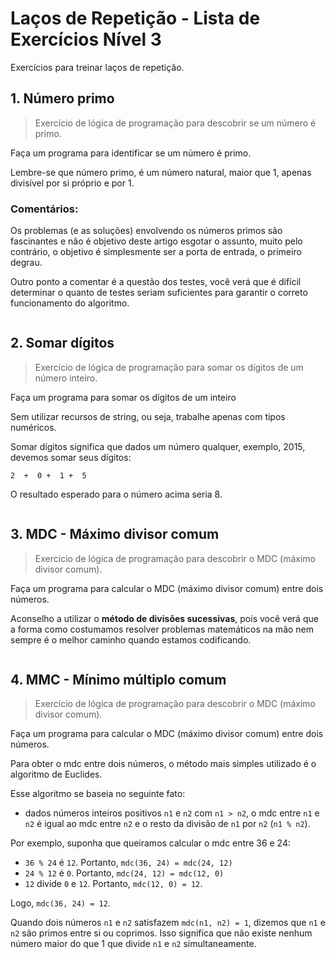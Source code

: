 # Laços de Repetição - Lista de Exercícios Nível 3

Exercícios para treinar laços de repetição.

## 1. Número primo 

> Exercício de lógica de programação para descobrir se um número é primo.

Faça um programa para identificar se um número é primo.

Lembre-se que número primo, é um número natural, maior que 1, apenas divisível por si próprio e por 1.

### Comentários:

Os problemas (e as soluções) envolvendo os números primos são fascinantes e não é objetivo deste artigo esgotar o assunto, muito pelo contrário, o objetivo é simplesmente ser a porta de entrada, o primeiro degrau.

Outro ponto a comentar é a questão dos testes, você verá que é difícil determinar o quanto de testes seriam suficientes para garantir o correto funcionamento do algoritmo.

```swift
```

## 2. Somar dígitos 

> Exercício de lógica de programação para somar os dígitos de um número inteiro.

Faça um programa para somar os dígitos de um inteiro

Sem utilizar recursos de string, ou seja, trabalhe apenas com tipos numéricos.

Somar dígitos significa que dados um número qualquer, exemplo, 2015, devemos somar seus dígitos:

```
2  +  0 +  1 +  5
```

O resultado esperado para o número acima seria 8.

```swift
```

## 3. MDC - Máximo divisor comum 

> Exercício de lógica de programação para descobrir o MDC (máximo divisor comum).

Faça um programa para calcular o MDC (máximo divisor comum) entre dois números.

Aconselho a utilizar o **método de divisões sucessivas**, pois você verá que a forma como costumamos resolver problemas matemáticos na mão nem sempre é o melhor caminho quando estamos codificando.

```swift
```

## 4. MMC - Mínimo múltiplo comum 

 > Exercício de lógica de programação para descobrir o MDC (máximo divisor comum).

 Faça um programa para calcular o MDC (máximo divisor comum) entre dois números.

 Para obter o mdc entre dois números, o método mais simples utilizado é o algoritmo de Euclides.

 Esse algoritmo se baseia no seguinte fato:
 
 - dados números inteiros positivos `n1` e `n2` com `n1 > n2`, o mdc entre `n1` e `n2` é igual ao mdc entre `n2` e o resto da divisão de `n1` por `n2` (`n1 % n2`).

 Por exemplo, suponha que queiramos calcular o mdc entre 36 e 24:
 
 - `36 % 24` é `12`. Portanto, `mdc(36, 24) = mdc(24, 12)`
 - `24 % 12` é `0`. Portanto, `mdc(24, 12) = mdc(12, 0)`
 - `12` divide `0` e `12`. Portanto, `mdc(12, 0) = 12`.
 
 Logo, `mdc(36, 24) = 12`.

 Quando dois números `n1` e `n2` satisfazem `mdc(n1, n2) = 1`, dizemos que `n1` e `n2` são primos entre si ou coprimos. Isso significa que não existe nenhum número maior do que 1 que divide `n1` e `n2` simultaneamente.

```swift
```
